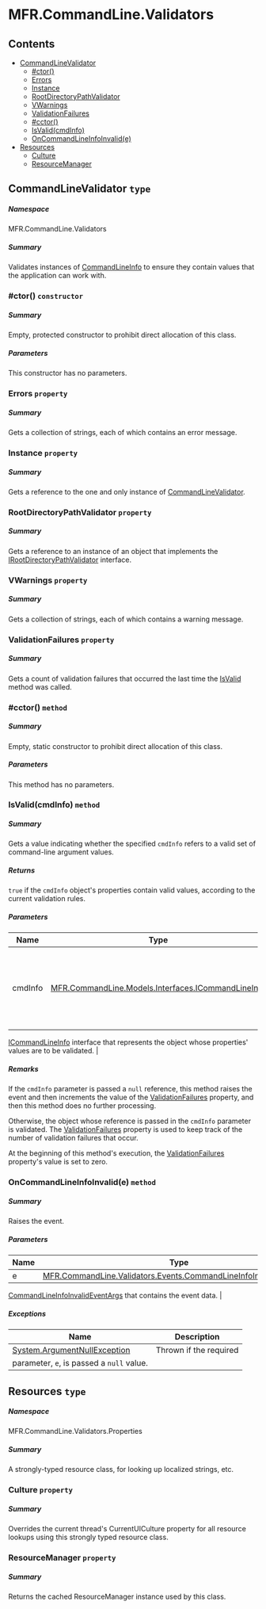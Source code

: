 <a name='assembly'></a>
# MFR.CommandLine.Validators

## Contents

- [CommandLineValidator](#T-MFR-CommandLine-Validators-CommandLineValidator 'MFR.CommandLine.Validators.CommandLineValidator')
  - [#ctor()](#M-MFR-CommandLine-Validators-CommandLineValidator-#ctor 'MFR.CommandLine.Validators.CommandLineValidator.#ctor')
  - [Errors](#P-MFR-CommandLine-Validators-CommandLineValidator-Errors 'MFR.CommandLine.Validators.CommandLineValidator.Errors')
  - [Instance](#P-MFR-CommandLine-Validators-CommandLineValidator-Instance 'MFR.CommandLine.Validators.CommandLineValidator.Instance')
  - [RootDirectoryPathValidator](#P-MFR-CommandLine-Validators-CommandLineValidator-RootDirectoryPathValidator 'MFR.CommandLine.Validators.CommandLineValidator.RootDirectoryPathValidator')
  - [VWarnings](#P-MFR-CommandLine-Validators-CommandLineValidator-VWarnings 'MFR.CommandLine.Validators.CommandLineValidator.VWarnings')
  - [ValidationFailures](#P-MFR-CommandLine-Validators-CommandLineValidator-ValidationFailures 'MFR.CommandLine.Validators.CommandLineValidator.ValidationFailures')
  - [#cctor()](#M-MFR-CommandLine-Validators-CommandLineValidator-#cctor 'MFR.CommandLine.Validators.CommandLineValidator.#cctor')
  - [IsValid(cmdInfo)](#M-MFR-CommandLine-Validators-CommandLineValidator-IsValid-MFR-CommandLine-Models-Interfaces-ICommandLineInfo- 'MFR.CommandLine.Validators.CommandLineValidator.IsValid(MFR.CommandLine.Models.Interfaces.ICommandLineInfo)')
  - [OnCommandLineInfoInvalid(e)](#M-MFR-CommandLine-Validators-CommandLineValidator-OnCommandLineInfoInvalid-MFR-CommandLine-Validators-Events-CommandLineInfoInvalidEventArgs- 'MFR.CommandLine.Validators.CommandLineValidator.OnCommandLineInfoInvalid(MFR.CommandLine.Validators.Events.CommandLineInfoInvalidEventArgs)')
- [Resources](#T-MFR-CommandLine-Validators-Properties-Resources 'MFR.CommandLine.Validators.Properties.Resources')
  - [Culture](#P-MFR-CommandLine-Validators-Properties-Resources-Culture 'MFR.CommandLine.Validators.Properties.Resources.Culture')
  - [ResourceManager](#P-MFR-CommandLine-Validators-Properties-Resources-ResourceManager 'MFR.CommandLine.Validators.Properties.Resources.ResourceManager')

<a name='T-MFR-CommandLine-Validators-CommandLineValidator'></a>
## CommandLineValidator `type`

##### Namespace

MFR.CommandLine.Validators

##### Summary

Validates instances of [CommandLineInfo](#T-MFR-CommandLine-CommandLineInfo 'MFR.CommandLine.CommandLineInfo') to
ensure they contain values that the application can work with.

<a name='M-MFR-CommandLine-Validators-CommandLineValidator-#ctor'></a>
### #ctor() `constructor`

##### Summary

Empty, protected constructor to prohibit direct allocation of this class.

##### Parameters

This constructor has no parameters.

<a name='P-MFR-CommandLine-Validators-CommandLineValidator-Errors'></a>
### Errors `property`

##### Summary

Gets a collection of strings, each of which contains an error message.

<a name='P-MFR-CommandLine-Validators-CommandLineValidator-Instance'></a>
### Instance `property`

##### Summary

Gets a reference to the one and only instance of
[CommandLineValidator](#T-MFR-CommandLine-Validators-CommandLineValidator 'MFR.CommandLine.Validators.CommandLineValidator').

<a name='P-MFR-CommandLine-Validators-CommandLineValidator-RootDirectoryPathValidator'></a>
### RootDirectoryPathValidator `property`

##### Summary

Gets a reference to an instance of an object that implements the
[IRootDirectoryPathValidator](#T-MFR-Directories-Validators-Interfaces-IRootDirectoryPathValidator 'MFR.Directories.Validators.Interfaces.IRootDirectoryPathValidator')
interface.

<a name='P-MFR-CommandLine-Validators-CommandLineValidator-VWarnings'></a>
### VWarnings `property`

##### Summary

Gets a collection of strings, each of which contains a warning message.

<a name='P-MFR-CommandLine-Validators-CommandLineValidator-ValidationFailures'></a>
### ValidationFailures `property`

##### Summary

Gets a count of validation failures that occurred the last time the
[IsValid](#M-MFR-CommandLine-Validators-Interfaces-ICommandLineValidator-IsValid 'MFR.CommandLine.Validators.Interfaces.ICommandLineValidator.IsValid')
method was called.

<a name='M-MFR-CommandLine-Validators-CommandLineValidator-#cctor'></a>
### #cctor() `method`

##### Summary

Empty, static constructor to prohibit direct allocation of this class.

##### Parameters

This method has no parameters.

<a name='M-MFR-CommandLine-Validators-CommandLineValidator-IsValid-MFR-CommandLine-Models-Interfaces-ICommandLineInfo-'></a>
### IsValid(cmdInfo) `method`

##### Summary

Gets a value indicating whether the specified
`cmdInfo`
refers to a valid set of command-line argument values.

##### Returns

`true` if the `cmdInfo` object's
properties contain valid values, according to the current validation rules.

##### Parameters

| Name | Type | Description |
| ---- | ---- | ----------- |
| cmdInfo | [MFR.CommandLine.Models.Interfaces.ICommandLineInfo](#T-MFR-CommandLine-Models-Interfaces-ICommandLineInfo 'MFR.CommandLine.Models.Interfaces.ICommandLineInfo') | (Required.) Reference to an instance of an object that implements the
[ICommandLineInfo](#T-MFR-CommandLine-Models-Interfaces-ICommandLineInfo 'MFR.CommandLine.Models.Interfaces.ICommandLineInfo') interface
that represents the object whose properties' values are to be validated. |

##### Remarks

If the `cmdInfo` parameter is passed a
`null` reference, this method raises the
[](#E-MFR-CommandLine-Validators-Interfaces-ICommandLineValidator-CommandLineInfoInvalid 'MFR.CommandLine.Validators.Interfaces.ICommandLineValidator.CommandLineInfoInvalid')
event and then increments the value of the
[ValidationFailures](#P-MFR-CommandLine-Validators-Interfaces-IValidator-ValidationFailures 'MFR.CommandLine.Validators.Interfaces.IValidator.ValidationFailures')
property, and then this method does no further processing.



Otherwise, the object whose reference is passed in the
`cmdInfo` parameter is validated.  The
[ValidationFailures](#P-MFR-CommandLine-Validators-Interfaces-IValidator-ValidationFailures 'MFR.CommandLine.Validators.Interfaces.IValidator.ValidationFailures')
property is used to keep track of the number of validation failures that occur.



At the beginning of this method's execution, the
[ValidationFailures](#P-MFR-CommandLine-Validators-Interfaces-IValidator-ValidationFailures 'MFR.CommandLine.Validators.Interfaces.IValidator.ValidationFailures')
property's value is set to zero.

<a name='M-MFR-CommandLine-Validators-CommandLineValidator-OnCommandLineInfoInvalid-MFR-CommandLine-Validators-Events-CommandLineInfoInvalidEventArgs-'></a>
### OnCommandLineInfoInvalid(e) `method`

##### Summary

Raises the
[](#E-MFR-CommandLine-Validators-CommandLineValidator-CommandLineInfoInvalid 'MFR.CommandLine.Validators.CommandLineValidator.CommandLineInfoInvalid')
event.

##### Parameters

| Name | Type | Description |
| ---- | ---- | ----------- |
| e | [MFR.CommandLine.Validators.Events.CommandLineInfoInvalidEventArgs](#T-MFR-CommandLine-Validators-Events-CommandLineInfoInvalidEventArgs 'MFR.CommandLine.Validators.Events.CommandLineInfoInvalidEventArgs') | A
[CommandLineInfoInvalidEventArgs](#T-MFR-CommandLine-Validators-Events-CommandLineInfoInvalidEventArgs 'MFR.CommandLine.Validators.Events.CommandLineInfoInvalidEventArgs')
that contains the event data. |

##### Exceptions

| Name | Description |
| ---- | ----------- |
| [System.ArgumentNullException](http://msdn.microsoft.com/query/dev14.query?appId=Dev14IDEF1&l=EN-US&k=k:System.ArgumentNullException 'System.ArgumentNullException') | Thrown if the required
parameter, `e`, is passed a `null` value. |

<a name='T-MFR-CommandLine-Validators-Properties-Resources'></a>
## Resources `type`

##### Namespace

MFR.CommandLine.Validators.Properties

##### Summary

A strongly-typed resource class, for looking up localized strings, etc.

<a name='P-MFR-CommandLine-Validators-Properties-Resources-Culture'></a>
### Culture `property`

##### Summary

Overrides the current thread's CurrentUICulture property for all
  resource lookups using this strongly typed resource class.

<a name='P-MFR-CommandLine-Validators-Properties-Resources-ResourceManager'></a>
### ResourceManager `property`

##### Summary

Returns the cached ResourceManager instance used by this class.
